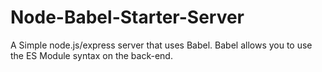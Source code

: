 # Node-Babel-Starter-Server
A Simple node.js/express server that uses Babel. Babel allows you to use the ES Module syntax on the back-end.
